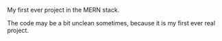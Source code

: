 My first ever project in the MERN stack.

The code may be a bit unclean sometimes, because it is my first ever real project. 
